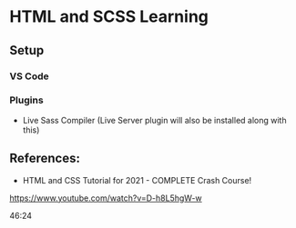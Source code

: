# HTML and SCSS Learning

## Setup

### VS Code

### Plugins

- Live Sass Compiler (Live Server plugin will also be installed along with this)


## References:

- HTML and CSS Tutorial for 2021 - COMPLETE Crash Course!

https://www.youtube.com/watch?v=D-h8L5hgW-w

46:24



